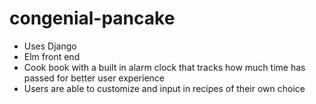 # congenial-pancake

- Uses Django
- Elm front end
- Cook book with a built in alarm clock that tracks how much time has passed for better user experience
- Users are able to customize and input in recipes of their own choice
